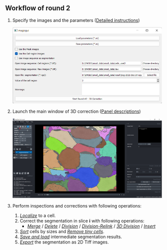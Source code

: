 ## Workflow of round 2

1. Specify the images and the parameters ([Detailed instructions](./parameter_setting.md))
     
    ![set_para](./pictures/round2_set_para.png)

2. Launch the main window of 3D correction ([Panel descriptions](./panel_description.md))
   
    ![open_round2](./pictures/round2.png)

3. Perform inspections and corrections with following operations:

      1. [*Localize*](./localize.md) to a cell.
      2. Correct the segmentation in slice **i** with following operations:
          - [*Merge*](./merge.md) / [*Delete*](./delete.md) / [*Division*](./divide.md#division) / [*Division-Relink*](./divide.md#divisionrelink) 
         / [*3D Division*](./divide_3d.md) / [*Insert*](./insert.md)
      3. [*Sort*](./sort_remove.md#sort-cells) cells by sizes and [*Remove tiny cells*](./sort_remove.md#remove-tiny-cells).
      4. [*Save and load*](./save_load_export.md#saveload) intermediate segmentation results.
      5. [*Export*](./save_load_export.md#export) the segmentation as 2D Tiff images.